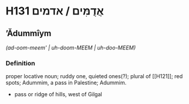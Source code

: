 # H131 אֲדֻמִּים / אדמים

## ʼĂdummîym

_(ad-oom-meem' | uh-doom-MEEM | uh-doo-MEEM)_

### Definition

proper locative noun; ruddy one, quieted ones(?); plural of [[H121]]; red spots; Adummim, a pass in Palestine; Adummim.

- pass or ridge of hills, west of Gilgal
